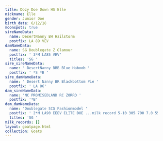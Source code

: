 ```yaml
---
title: Dozy Doe Down HS Elle
nickname: Elle
gender: Junior Doe
birth_date: 6/12/18
moonspots: true
sireNameData:
  name: DesertNanny BH Hailstorm
  postfix: LA 89 VEV
damNameData:
  name: SG Doublegate Z Glamour
  postfix: ' 3*M LA85 VEV'
  titles: 'SG '
sire_sireNameData:
  name: ' DesertNanny BBB Blue Haboob '
  postfix: ' *S *B '
sire_damNameData:
  name: ' Desert Nanny BR Blackbottom Pie '
  postfix: ' LA 86'
dam_sireNameData:
  name: 'NC PROMISEDLAND RC ZORRO '
  postfix: '*B'
dam_damNameData:
  name: 'Doublegate SCG Fashionmodel '
  postfix: ' 2*M LA90 EEEV ELITE DOE ...milk record 5-10 305 790 7.0 55 4.2 33'
  titles: 'SG '
milk_records: []
layout: goatpage.html
collection: Goats
---
```


